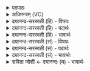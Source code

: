 <details><summary>पदपाठः</summary>

तम्। प्र॒त्नथेति॑ प्र॒त्नऽथा॑। पू॒र्वथेति॑ पूर्वऽथा॑। वि॒श्वथेति॑ विश्वऽथा॑। इ॒मथेती॒मऽथा॑। ज्ये॒ष्ठता॑ति॒मिति॑ ज्ये॒ष्ठऽताति॑म्। ब॒र्हि॒षद॑म्। ब॒र्हि॒सद॒मिति॑ बर्हिः॒ऽसद॑म्। स्व॒र्विद॒मिति॑ स्वः॒ऽविद॑म्। प्र॒ती॒ची॒नम्। वृ॒जन॑म्। दो॒ह॒से॒। धुनि॑म्। आ॒शुम्। जय॑न्तम्। अनु॑। यासु॑। वर्द्ध॑से॒। उ॒प॒या॒मगृ॑हीत॒ इ॑त्युपया॒मऽगृ॑हीतः। अ॒सि॒। शण्डा॑य। त्वा॒। ए॒षः। ते॒। योनिः॑। वी॒रता॑म्। पा॒हि॒। अप॑मृष्ट॒ इत्यप॑ऽमृष्टः। शण्डः॑। दे॒वाः। त्वा॒। शु॒क्र॒पा इति॑ शुक्र॒ऽपाः। प्र। न॒य॒न्तु॒। अना॑धृष्टा अ॒सि॒। १२।
</details>

<details><summary>अधिमन्त्रम् (VC)</summary>

- विश्वेदेवा देवताः
- काश्यप ऋषिः
- निचृद् आर्षी जगती, निचृद् आर्षी पङ्क्तिः
- निषादः, पञ्चमः
</details>

<details><summary>दयानन्द-सरस्वती (हि) - विषयः</summary>

फिर भी अगले मन्त्र में योगी के गुणों का उपदेश किया है ॥
</details>

<details><summary>दयानन्द-सरस्वती (हि) - पदार्थः</summary>

पदार्थान्वयभाषाः -  हे योगिन् ! आप (उपयामगृहीतः) योग के अङ्गों अर्थात् शौच आदि नियमों के ग्रहण करनेवाले (असि) हैं, (ते) आपका (एषः) यह योगयुक्त स्वभाव (योनिः) सुख का हेतु है। जिस योग से आप (अपमृष्टः) अविद्यादि दोषों से अलग हुए (शण्डः) शमादि गुणयुक्त (असि) हैं, (यासु) जिन योगक्रियाओं में आप (वर्द्धसे) वृद्धि को प्राप्त होते हैं और (विश्वथा) समस्त (प्रत्नथा) प्राचीन महर्षि (पूर्वथा) पूर्वकाल के योगी और (इमथा) वर्त्तमान योगियों के समान (ज्येष्ठतातिम्) अत्यन्त प्रशंसनीय (बर्हिषदम्) हृदयाकाश में स्थिर (स्वर्विदम्) सुख लाभ करने (प्रतीचीनम्) अविद्यादि दोषों से प्रतिकूल होने (आशुम्) शीघ्र सिद्धि देने (जयन्तम्) उत्कर्ष पहुँचाने और (धुनिम्) इन्द्रियों को कँपानेवाले (वृजनम्) योगबल को (दोहसे) परिपूर्ण करते हैं, (तम्) उस योगबल को (शुक्रपाः) जो कि योगबल से रक्षा करने हारे (देवाः) योगबल के प्रकाश से प्रकाशित योगी लोग हैं, वे (त्वा) आप को (प्रणयन्तु) अच्छे प्रकार पहुँचावें। उस योगबल को प्राप्त हुए (शण्डाय) शमदमादिगुणयुक्त आप के लिये उसी योग की (अनाधृष्टा) दृढ़ वीरता (असि) हो, आप उस (वीरताम्) वीरता की (पाहि) रक्षा कीजिये (अनु) वह रक्षा को प्राप्त हुई वीरता (त्वा) आप को पाले ॥१२॥
</details>

<details><summary>दयानन्द-सरस्वती (हि) - भावार्थः</summary>

भावार्थभाषाः -  इस मन्त्र में उपमालङ्कार है। हे योगविद्या की इच्छा करनेवाले ! जैसे शमदमादि गुणयुक्त पुरुष योगबल से विद्याबल की उन्नति कर सकता है, वही अविद्यारूपी अन्धकार का विध्वंस करनेवाली योगविद्या सज्जनों को प्राप्त होकर जैसे यथोचित सुख देती है, वैसे आप को दे ॥१२॥
</details>

<details><summary>दयानन्द-सरस्वती (सं) - विषयः</summary>

पुनर्योगिगुणा उपदिश्यन्ते ॥
</details>

<details><summary>दयानन्द-सरस्वती (सं) - पदार्थः</summary>

पदार्थान्वयभाषाः -  हे योगिन् त्वमुपयामगृहीतोऽसि ते तवैष योगस्वभावो योनिः सुखहेतुरस्ति। येन योगेन त्वमपमृष्टः शण्डोऽसि, यासु योगक्रियासु त्वं वर्द्धसे, विश्वथा प्रत्नथा पूर्वथेमथा ज्येष्ठतातिं बर्हिषदं स्वर्विदं प्रतीचीनमाशुं जयन्तं धुनिं वृजनं दोहसे च, तं योगबलं शुक्रपा देवास्त्वां प्रणयन्तु, तस्मै शण्डाय तुभ्यमस्य योगस्यानाधृष्टा वीरतास्तु त्वमिमां वीरतां पाहि, तदनु त्वामियं वीरता पातु ॥१२॥
</details>

<details><summary>दयानन्द-सरस्वती (सं) - भावार्थः</summary>

भावार्थभाषाः -  अत्रोपमालङ्कारः। हे योगिन् ! त्वं यथा शमादिगुणप्रसक्तः पुरुषो योगबलेन विद्याबलमुन्नेतुं शक्नोति, सा चाविद्याध्वान्तौघविध्वंसिनी योगविद्या पुरुषानभ्येत्य यथार्थं सुखयति, तथा त्वामपि सुखयतु ॥१२॥
</details>

<details><summary>सविता जोशी ← दयानन्दः (म) - भावार्थः</summary>

भावार्थभाषाः -  या मंत्रात उपमालंकार आहे. हे योगविद्या जगण्याची इच्छा बाळगणाऱ्यांनो ! शमदम इत्यादी गुणांनी युक्त पुरुष जसा योगबलाने विद्याबल वाढवितो, ती योगविद्या अविद्यारूपी अंधकार नष्ट करते व सज्जनांना प्राप्त होते आणि त्यांना सुख देते तशी ती तुम्हालाही सुख देवो.
</details>
